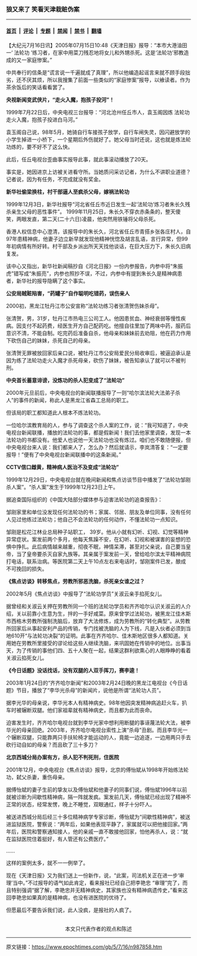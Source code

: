 ### 狼又来了 笑看天津栽赃伪案

---

#### [首页](../../../..?n987858) &nbsp;|&nbsp; [评论](../../../../../epoch-comment?n987858) &nbsp;|&nbsp; [专题](../../../../../epoch-special?n987858) &nbsp;|&nbsp; [禁闻](../../../../../epoch-news?n987858) &nbsp;|&nbsp; [禁书](../../../../../books?n987858) &nbsp;|&nbsp; [翻墙](https://github.com/gfw-breaker/nogfw/blob/master/README.md?n987858)


<div class="post_content" id="artbody" itemprop="articleBody">
 <!-- article content begin -->
 <p>
  【大纪元7月16日讯】2005年07月15日10:48《天津日报》报导：“本市大港油田一‘
  <ok href="https://www.epochtimes.com/gb/tag/%E6%B3%95%E8%BD%AE%E5%8A%9F.html">
   法轮功
  </ok>
  ’练习者，在家中用菜刀残忍地将女儿和外甥杀死。这是‘法轮功’邪教造成的又一家庭惨案。”
 </p>
 <p>
  中共奉行的信条是“谎言说一千遍就成了真理”，所以他编造起谣言来就不顾手段拙劣，还不厌其烦，所以我搜集了前面一些类似的“家庭惨案”报导，以飨读者。作为茶余饭后的笑话看看罢了。
 </p>
 <p>
  <b>
   央视新闻变武侠片，“走火入魔，抱孩子投河”！
  </b>
 </p>
 <p>
  1999年7月22日后，中央电视三台报导：“河北沧州任丘市人，袁玉阁因炼
  <ok href="https://www.epochtimes.com/gb/tag/%E6%B3%95%E8%BD%AE%E5%8A%9F.html">
   法轮功
  </ok>
  走火入魔，抱孩子投进白马河。”
 </p>
 <p>
  袁玉阁自己说，98年5月，她骑自行车接孩子放学，自行车闸失灵，因闪避放学的小学生掉进一小桥下，一个星期后外伤就好了。她父母当时还说，这也就是炼法轮功炼的，要不好不了这么快。
 </p>
 <p>
  此后，任丘电视台歪曲事实报导此事，就此事滚动播放了20天。
 </p>
 <p>
  事实是，她因进京上访被关进看守所。当她质问采访记者，为什么不讲职业道德？记者说，因为有任务，不完成就没有奖金。
 </p>
 <p>
  <b>
   新华社偷梁换柱，村干部逼人至疯杀父母，嫁祸法轮功
  </b>
 </p>
 <p>
  1999年12月3日，新华社报导“河北省任丘市近日发生一起‘法轮功’炼习者朱长久残杀亲生父母的恶性事件”。 1999年11月25日，朱长久不穿衣赤条条的，整天傻笑，两眼发直，第二天(二十六日)凌晨，他突然用铁锤将父母杀死。
 </p>
 <p>
  香港人权信息中心澄清，该报导中的朱长久，河北省任丘市青搭乡张各庄村人，自97年患精神病，他妻子边立新早就发现他精神恍惚及胡言乱语，言行异常，但99年初病情有所好转。村干部及乡派出所天天找他谈话，在巨大压力下，朱长久旧病复发。
 </p>
 <p>
  该中心又指出，新华社新闻稿抄自《河北日报》一份内参报告，内参中将“朱振虎”错写成“朱振亮”，内参也照抄不误，不过，内参中有提到朱长久是精神病患者，新华社的报导隐瞒了这个事实。
 </p>
 <p>
  <b>
   公安局贼赃陷害，“药罐子”自作聪明吃错药，误伤亲人
  </b>
 </p>
 <p>
  2000初，黑龙江牡丹江市公安宣称“法轮功练习者张清贺伤妹杀母”。
 </p>
 <p>
  张清贺，男，31岁，牡丹江市热电三公司工人。他因患贫血、神经衰弱等慢性疾病。因支付不起药费，经医生开方自己配药吃。他擅自往里加了两味中药，服药后意识不清，不能自制。吃完药后准备自杀，他母亲和妹妹前去劝阻，他在药力作用下砍伤自己的妹妹，杀死自己的母亲。
 </p>
 <p>
  张清贺无罪被放回家后亲口说，被牡丹江市公安局爱民分局收审后，被逼迫承认是因为练了法轮功走火入魔才杀死母亲，砍伤了妹妹，被告知承认了就可以不被判刑。
 </p>
 <p>
  <b>
   中央首长蓄意诽谤，没炼功的杀人犯变成了“法轮功”
  </b>
 </p>
 <p>
  2000年元旦前后，中央电视台的新闻联播报导了一则“哈尔滨法轮大法弟子杀人”的事件的新闻，称此人是黑龙江省森工总局的职工。
 </p>
 <p>
  但该局的职工都知道此人根本不炼法轮功。
 </p>
 <p>
  一位哈尔滨教育局的人，参与了调查这个杀人案的工作，说：“我可知道了，中央电视台新闻联播，播放的法轮功的事，都是假新闻！我们去他家里调查，发现一本法轮功的书都没有。他爱人也说他一天法轮功也没有炼过。咱们也不敢随便报，但中央电视台来人说：我们都来人了，怎么办？然后就请示，李岚清答复：“一定要报导！”便有了中央电视台新闻联播中的这条新闻。”
 </p>
 <p>
  <b>
   CCTV信口雌黄，精神病人医治不及变成“法轮功”
  </b>
 </p>
 <p>
  1999年12月29日，中央电视台就在晚间新闻和焦点访谈节目中播发了“法轮功邹刚杀人案”。“杀人案”发生于1999年12月23日上午。
 </p>
 <p>
  据追查国际组织的《中国大陆部分媒体参与迫害法轮功的追查报告》：
 </p>
 <p>
  邹刚家里和单位没发现任何法轮功的书；家属、邻居、朋友及单位同事，没有任何人见过他练过法轮功；他自己不会法轮功的任何动作，不懂法轮功一点知识。
 </p>
 <p>
  邹刚是松花江林业总局种子站职工， 39岁。他从小就有幻听、幻视、幻觉等精神异常症状。案发前两个多月，他每天焦躁不安，在幻听、幻视和被谋害的妄想的恐惧中挣扎。此后病情越来越重，彻夜不眠，神情呆滞，甚至对父亲说，自己要当皇帝，当了皇帝要杀灭自家九族等。其亲属于案发前一天，曾给哈尔滨太平精神病院打电话，联系治病。等医院第二天上午10点左右来电话时，邹刚案件已发，酿成不可挽回的损失。
 </p>
 <p>
  <b>
   《焦点访谈》转移焦点，劳教所邪恶洗脑，杀死亲女谁之过？
  </b>
 </p>
 <p>
  2002年5月《焦点访谈》中报导了“法轮功学员”关淑云亲手掐死女儿。
 </p>
 <p>
  据曾经和关淑云关押在劳教所同一个班的法轮功学员和齐齐哈尔认识关淑云的人介绍，关以前靠小生意为生，拌的一手好咸菜。原来曾学过法轮功，被黑龙江佳木斯市西格木劳教所强制洗脑后，放弃了大法修炼，成为劳教所的“转化典型”。从劳教所回家后从事起安利产品的传销，专门找被洗脑的人为下线，凡是入伙者必须到当地610开“与法轮功决裂”的证明。此事在齐齐哈尔、佳木斯地区很多人都知道。关用她在劳教所里接受的谬论给这些人继续洗脑，来巩固她在传销中的地位。出事当天，为了传销的事他们四、五十人聚在一起，结果这群利欲熏心的人眼睁睁的看着关淑云掐死女儿。
 </p>
 <p>
  <b>
   《今日话题》没话找话，没有双腿的人双手挥刀，赛李逵！
  </b>
 </p>
 <p>
  2003年1月24日的“齐齐哈尔新闻”和2003年2月24日晚的黑龙江电视台《今日话题》节目，播放了“李华光杀母”的新闻片，说他是所谓“法轮功人员”。
 </p>
 <p>
  据李光华的母亲说，李华光本人有精神病史。98年他因突发精神病追赶火车，扒车时被辗断双腿。他们家祖辈就有精神病史，而且都为此而丧命。
 </p>
 <p>
  迫害发生时，齐齐哈尔电视台就到李华光家中想利用断腿的事诬蔑法轮大法，被李华光的母亲回绝。2003年，齐齐哈尔电视台索性上演“杀母”丑剧。而且李华光一个辗断双腿，只能靠两只手扶轮椅才能运动的人，竟能一边追逐，一边用两只手去砍行动自如的母亲？而且砍了三十多刀？
 </p>
 <p>
  <b>
   北京西城分局办案有方，杀人犯不判死刑，住医院
  </b>
 </p>
 <p>
  2001年12月，中央电视台《焦点访谈》报导，北京的傅怡斌从1998年开始练法轮功，弑父杀妻，重伤母亲。
 </p>
 <p>
  据傅怡斌的妻子生前的挚友以及傅怡斌和他妻子的同事们说，傅怡斌1996年以前就被诊断为间歇性精神病，隔一阵就发疯。案发前几天，傅怡斌已经出现了精神不正常的状态，经常发愣，晚上不睡觉，双眼通红，样子十分吓人。
 </p>
 <p>
  被送进西城分局后经三十多位精神病学专家诊断，傅怡斌为“间歇性精神病”，被送进监狱医院，警察说：“两年后，如果他表现平静了，家属就可以把他接回家。”两年后，医院和警察通知接人，他的亲戚一直不敢接他回家，怕他再杀人，说：“就在监狱医院住着挺好，有人管还有公费医疗。”
 </p>
 <p>
  ……
 </p>
 <p>
  这样的案例太多，就不一一例举了。
 </p>
 <p>
  现在《天津日报》又为我们送上一份新作，说，“此案，司法机关正在进一步‘审理’当中。”不过报导的语气如此肯定，看来报社已经自己把李艳忠 “审理”完了，而且特别强调“据了解，李艳忠并无精神病史，其家族也没有精神病遗传史，”看来这回李艳忠如果真的是精神病，也没有进医院的优待了。
 </p>
 <p>
  但愿最后不要告诉我们说，此人没疯，是报社的人疯了。
  <font color="#ffffff">
   (http://www.dajiyuan.com)
  </font>
  <br/>
  <center>
   <font class="GY13">
    本文只代表作者的观点和陈述
   </font>
  </center>
 </p>
 <!-- article content end -->
 <div id="below_article_ad">
 </div>
</div>


---

原文链接：https://www.epochtimes.com/gb/5/7/16/n987858.htm